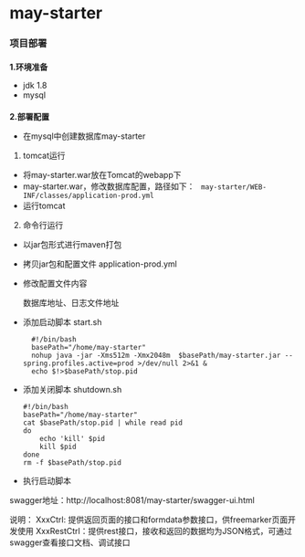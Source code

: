 # may-starter

### 项目部署
#### 
**1.环境准备**
 - jdk 1.8
 - mysql
#### 
**2.部署配置**
 - 在mysql中创建数据库may-starter
1. tomcat运行
 - 将may-starter.war放在Tomcat的webapp下
 - may-starter.war，修改数据库配置，路径如下：
`` may-starter/WEB-INF/classes/application-prod.yml``
 - 运行tomcat
 
2. 命令行运行
 - 以jar包形式进行maven打包
 - 拷贝jar包和配置文件 application-prod.yml
 - 修改配置文件内容
    
    数据库地址、日志文件地址
    
 - 添加启动脚本 start.sh
    ```
      #!/bin/bash
      basePath="/home/may-starter"
      nohup java -jar -Xms512m -Xmx2048m  $basePath/may-starter.jar --spring.profiles.active=prod >/dev/null 2>&1 &
      echo $!>$basePath/stop.pid
    ```
 - 添加关闭脚本 shutdown.sh
    ```
    #!/bin/bash
    basePath="/home/may-starter"
    cat $basePath/stop.pid | while read pid
    do
        echo 'kill' $pid
        kill $pid
    done
    rm -f $basePath/stop.pid
    ```
 - 执行启动脚本
 
swagger地址：http://localhost:8081/may-starter/swagger-ui.html

说明：
 XxxCtrl: 提供返回页面的接口和formdata参数接口，供freemarker页面开发使用
 XxxRestCtrl：提供rest接口，接收和返回的数据均为JSON格式，可通过swagger查看接口文档、调试接口
